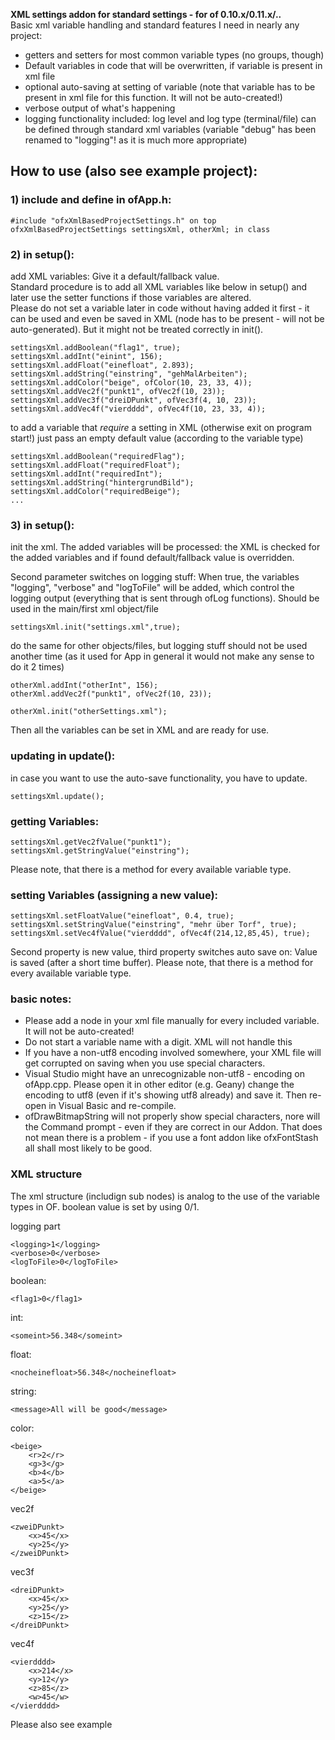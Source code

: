 **XML settings addon for standard settings - for of 0.10.x/0.11.x/..**  
Basic xml variable handling and standard features I need in nearly any project:
- getters and setters for most common variable types (no groups, though)
- Default variables in code that will be overwritten, if variable is present in xml file
- optional auto-saving at setting of variable (note that variable has to be present in xml file for this function. It will not be auto-created!)
- verbose output of what's happening
- logging functionality included: log level and log type (terminal/file) can be defined through standard xml variables (variable "debug" has been renamed to "logging"! as it is much more appropriate)



## How to use (also see example project):
### **1) include and define in ofApp.h:**
    
    #include "ofxXmlBasedProjectSettings.h" on top  
    ofxXmlBasedProjectSettings settingsXml, otherXml; in class  

### **2) in setup():**

add XML variables: Give it a default/fallback value.  
Standard procedure is to add all XML variables like below in setup() and later use the setter functions if those variables are altered.  
Please do not set a variable later in code without having added it first - it can be used and even be saved in XML (node has to be present - will not be auto-generated). But it might not be treated correctly in init().  
    
    settingsXml.addBoolean("flag1", true);  
    settingsXml.addInt("einint", 156);  
    settingsXml.addFloat("einefloat", 2.893);  
    settingsXml.addString("einstring", "gehMalArbeiten");  
    settingsXml.addColor("beige", ofColor(10, 23, 33, 4));  
    settingsXml.addVec2f("punkt1", ofVec2f(10, 23));  
    settingsXml.addVec3f("dreiDPunkt", ofVec3f(4, 10, 23));  
    settingsXml.addVec4f("vierdddd", ofVec4f(10, 23, 33, 4));  
  
 to add a variable that *require* a setting in XML (otherwise exit on program start!) just pass an empty default value (according to the variable type)  
	
    settingsXml.addBoolean("requiredFlag");  
	settingsXml.addFloat("requiredFloat");  
	settingsXml.addInt("requiredInt");  
	settingsXml.addString("hintergrundBild");  
	settingsXml.addColor("requiredBeige");  
    ...

### **3) in setup():**

init the xml. The added variables will be processed: the XML is checked for the added variables and if found default/fallback value is overridden. 
  
Second parameter switches on logging stuff: When true, the variables "logging", "verbose" and "logToFile" will be added, which control the logging output (everything that is sent through ofLog functions). Should be used in the main/first xml object/file  
    
    settingsXml.init("settings.xml",true);  


do the same for other objects/files, but logging stuff should not be used another time (as it used for App in general it would not make any sense to do it 2 times)  

	otherXml.addInt("otherInt", 156);  
	otherXml.addVec2f("punkt1", ofVec2f(10, 23));  

	otherXml.init("otherSettings.xml");  


Then all the variables can be set in XML and are ready for use.

### **updating in update():**

in case you want to use the auto-save functionality, you have to update.  

	settingsXml.update();  


### **getting Variables:**

    settingsXml.getVec2fValue("punkt1");  
    settingsXml.getStringValue("einstring");  

Please note, that there is a method for every available variable type.



### **setting Variables (assigning a new value):**

    settingsXml.setFloatValue("einefloat", 0.4, true);  
    settingsXml.setStringValue("einstring", "mehr über Torf", true);  
    settingsXml.setVec4fValue("vierdddd", ofVec4f(214,12,85,45), true);  

Second property is new value, third property switches auto save on: Value is saved (after a short time buffer). Please note, that there is a method for every available variable type.



### **basic notes:**

- Please add a node in your xml file manually for every included variable. It will not be auto-created!
- Do not start a variable name with a digit. XML will not handle this
- If you have a non-utf8 encoding involved somewhere, your XML file will get corrupted on saving when you use special characters.
- Visual Studio might have an unrecognizable non-utf8 - encoding on ofApp.cpp. Please open it in other editor (e.g. Geany) change the encoding to utf8 (even if it's showing utf8 already) and save it. Then re-open in Visual Basic and re-compile.
- ofDrawBitmapString will not properly show special characters, nore will the Command prompt - even if they are correct in our Addon.  That does not mean there is a problem - if you use a font addon like ofxFontStash all shall most likely to be good.


### **XML structure**

The xml structure (includign sub nodes) is analog to the use of the variable types in OF. boolean value is set by using 0/1.

logging part 

    <logging>1</logging>
    <verbose>0</verbose>
    <logToFile>0</logToFile>

boolean:

    <flag1>0</flag1>

int: 

    <someint>56.348</someint>

float: 

    <nocheinefloat>56.348</nocheinefloat>

string: 

    <message>All will be good</message>

color:

    <beige>
        <r>2</r>
        <g>3</g>
        <b>4</b>
        <a>5</a>
    </beige>

vec2f

    <zweiDPunkt>
        <x>45</x>
        <y>25</y>
    </zweiDPunkt>

vec3f

    <dreiDPunkt>
        <x>45</x>
        <y>25</y>
        <z>15</z>
    </dreiDPunkt>

vec4f

    <vierdddd>
        <x>214</x>
        <y>12</y>
        <z>85</z>
        <w>45</w>
    </vierdddd>


Please also see example

